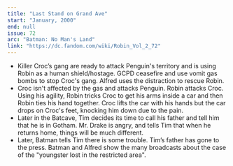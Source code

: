 ```yaml
---
title: "Last Stand on Grand Ave"
start: "January, 2000"
end: null
issue: 72
arc: "Batman: No Man's Land"
link: "https://dc.fandom.com/wiki/Robin_Vol_2_72"
---
```


- Killer Croc’s gang are ready to attack Penguin's territory and is using Robin as a human shield/hostage.
GCPD ceasefire and use vomit gas bombs to stop Croc's gang. Alfred uses the distraction to rescue Robin.
- Croc isn't affected by the gas and attacks Penguin. Robin attacks Croc. Using his agility, Robin tricks Croc to get his arms inside a car and then Robin ties his hand together. Croc lifts the car with his hands but the car drops on Croc's feet, knocking him down due to the pain.
- Later in the Batcave, Tim decides its time to call his father and tell him that he is in Gotham. Mr. Drake is angry, and tells Tim that when he returns home, things will be much different.
- Later, Batman tells Tim there is some trouble. Tim’s father has gone to the press. Batman and Alfred show the many broadcasts about the case of the "youngster lost in the restricted area".
